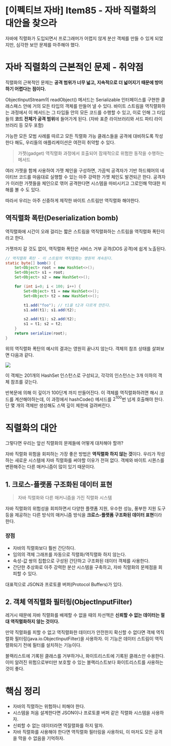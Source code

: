 # [이펙티브 자바] Item85 - 자바 직렬화의 대안을 찾으라

자바에 직렬화가 도입되면서 프로그래머가 어렵지 않게 분산 객체를 만들 수 있게 되었지만, 심각한 보안 문제를 마주해야 했다.

# 자바 직렬화의 근본적인 문제 - 취약점

직렬화의 근복적인 문제는 **공격 범위가 너무 넓고, 지속적으로 더 넓어지기 때문에 방어하기 어렵다는 점이다.** 

ObjectInputStream의 readObject() 메서드는 Serializable 인터페이스를 구현한 클래스패스 안에 거의 모든 타입의 객체를 만들어 낼 수 있다. 바이트 스트림을 역직렬화하는 과정에서 이 메서드는 그 타입들 안의 모든 코드를 수행할 수 있고, 이로 인해 그 타입들의 **코드 전체가 공격 범위**에 들어가게 된다. (자바 표준 라이브러리와 서드 파티 라이브러리 등 모두 포함)

가능한 모든 모범 사례를 따르고 모든 직렬화 가능 클래스들을 공격에 대비하도록 작성한다 해도, 우리들의 애플리케이션은 여전히 취약할 수 있다.

> 가젯(gadget)
역직렬화 과정에서 호출되어 잠재적으로 위험한 동작을 수행하는 메서드
> 

여러 가젯을 함께 사용하여 가젯 체인을 구성하면, 가끔씩 공격자가 기반 하드웨어의 네이티브 코드를 마음대로 실행할 수 있는 아주 강력한 가젯 체인도 발견되곤 한다. 공격자가 이러한 가젯들을 체인으로 엮어 공격한다면 시스템을 마비시키고 그로인해 막대한 피해를 볼 수 도 있다.

따라서 우리는 아주 신중하게 제작한 바이트 스트림만 역직렬화 해야한다.

## 역직렬화 폭탄(Deserialization bomb)

역직렬화에 시간이 오래 걸리는 짧은 스트림을 역직렬화하는 스트림을 역직렬화 폭탄이라고 한다.

가젯까지 갈 것도 없이, 역직렬화 폭탄은 서비스 거부 공격(DOS 공격)에 쉽게 노출된다.

```java
// 역직렬화 폭탄 - 이 스트림의 역직렬화는 영원히 계속된다.
static byte[] bomb() {
    Set<Object> root = new HashSet<>();
    Set<Object> s1 = root;
    Set<Object> s2 = new HashSet<>();

    for (int i=0; i < 100; i++) {
        Set<Object> t1 = new HashSet<>();
        Set<Object> t2 = new HashSet<>();

        t1.add("foo"); // t1을 t2과 다르게 만든다.
        s1.add(t1); s1.add(t2);

        s2.add(t1); s2.add(t2);
        s1 = t1; s2 = t2;
    }
    return serialize(root);
}
```

위의 역직렬화 폭탄의 예시의 결과는 영원히 끝나지 않는다.  객체의 참조 상태를 살펴보면 다음과 같다.

![](https://img1.daumcdn.net/thumb/R1280x0/?scode=mtistory2&fname=https%3A%2F%2Fblog.kakaocdn.net%2Fdn%2Fc7v57y%2FbtrlFcmhwXi%2FgBT3B4DkSZkYwVwRg7pb51%2Fimg.png)

이 객체는 201개의 HashSet 인스턴스로 구성되고, 각각의 인스턴스는 3개 이하의 객체 참조를 갖는다. 

반복문에 의해 이 깊이가 100단계 까지 만들어진다. 이 객체를 역직렬화하려면 해시 코드를 계산해야하는데, 이 과정에서 hashCode() 메서드를 $2^{100}$번 넘게 호출해야 한다. 단 몇 개의 객체만 생성해도 스택 깊이 제한에 걸려버린다.

# 직렬화의 대안

그렇다면 우리는 앞선 직렬화의 문제들에 어떻게 대처해야 할까? 

자바 직렬화 위험을 회피하는 가장 좋은 방법은 **역직렬화 하지 않는 것**이다. 우리가 작성하는 새로운 시스템에 자바 직렬화를 써야할 이유가 전혀 없다. 객체와 바이트 시퀀스를 변환해주는 다른 매커니즘이 많이 있기 때문이다.

## 1. 크로스-플랫폼 구조화된 데이터 표현

> 자바 직렬화와 다른 매커니즘을 가진 직렬화 시스템
> 

자바 직렬화의 위험성을 회피하면서 다양한 플랫폼 지원, 우수한 성능, 풍부한 지원 도구 등을 제공하는 다른 방식의 매커니즘 방식을 **크로스-플랫폼 구조화된 데이터 표현**이라 한다. 

### 장점

- 자바의 직렬화보다 훨씬 간단하다.
- 임의의 객체 그래프를 자동으로 직렬화/역직렬화 하지 않는다.
- 속성-값 쌍의 집합으로 구성된 간단하고 구조화된 데이터 객체를 사용한다.
- 간단한 추상화로 아주 강력한 분산 시스템을 구축하고, 자바 직렬화의 문제점을 회피할 수 있다.

대표적으로 JSON과 프로토콜 버퍼(Protocol Buffers)가 있다.

## 2. 객체 역직렬화 필터링(ObjectInputFilter)

레거시 때문에 자바 직렬화를 배제할 수 없을 때의 차선책은 **신뢰할 수 없는 데이터는 절대 역직렬화하지 않는 것이다.**

만약 직렬화를 피할 수 없고 역직렬화한 데이터가 안전한지 확신할 수 없다면 객체 역직렬화 필터링(java.io.ObjectInputFilter)을 사용하자. 이 기능은 데이터 스트림이 역직렬화되기 전에 필터를 설치하는 기능이다.

블랙리스트에 기록된 클래스를 거부하거나, 화이트리스트에 기록된 클래스만 수용한다. 이미 알려진 위험으로부터만 보호할 수 있는 블랙리스트보다 화이트리스트를 사용하는 것이 좋다.

# 핵심 정리

- 자바의 직렬하는 위험하니 피해야 한다.
- 시스템을 처음 설계한다면 JSON이나 프로토콜 버퍼 같은 직렬화 시스템을 사용하자.
- 신뢰할 수 없는 데이터라면 역질렬화를 하지 말자.
- 자바 직렬화를 사용해야 한다면 역직렬화 필터링을 사용하되, 이 마저도 모든 공격을 막을 수 없음을 기억하자.